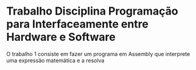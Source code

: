 # Trabalho Disciplina Programação para Interfaceamente entre Hardware e Software

O trabalho 1 consiste em fazer um programa em Assembly que interprete uma expressão matemática e a resolva
